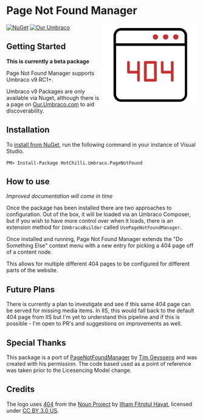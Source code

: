 # Page Not Found Manager

<img src="docs/img/logo.png?raw=true" alt="Page not found" width="250" align="right" />

[![NuGet](https://img.shields.io/nuget/v/HotChilli.Umbraco.PageNotFound.svg)](https://www.nuget.org/packages/HotChilli.Umbraco.PageNotFound/)
[![Our Umbraco](https://img.shields.io/badge/our-umbraco-orange.svg)](https://our.umbraco.com/packages/backoffice-extensions/hot-chilli-page-not-found-manager/)

## Getting Started

**This is currently a beta package**

Page Not Found Manager supports Umbraco v9 RC1+.

Umbraco v9 Packages are only available via Nuget, although there is a page on [Our.Umbraco.com](https://our.umbraco.com/packages/backoffice-extensions/hot-chilli-page-not-found-manager/) to aid discoverability.

## Installation

To [install from NuGet](https://www.nuget.org/packages/HotChilli.Umbraco.PageNotFound/), run the following command in your instance of Visual Studio.

    PM> Install-Package HotChilli.Umbraco.PageNotFound

## How to use

*Improved documentation will come in time*

Once the package has been installed there are two approaches to configuration. Out of the box, it will be loaded via an Umbraco Composer, but if you wish to have more control over when it loads, there is an extension method for `IUmbracoBuilder` called `UsePageNotFoundManager`.

Once installed and running, Page Not Found Manager extends the "Do Something Else" context menu with a new entry for picking a 404 page off of a content node.

This allows for multiple different 404 pages to be configured for different parts of the website.

## Future Plans

There is currently a plan to investigate and see if this same 404 page can be served for missing media items. In IIS, this would fall back to the default 404 page from IIS but I'm yet to understand this pipeline and if this is possible - I'm open to PR's and suggestions on improvements as well.

## Special Thanks

This package is a port of [PageNotFoundManager](https://github.com/TimGeyssens/UmbracoPageNotFoundManager) by [Tim Geyssens](https://twitter.com/timgeyssens) and was created with his permission. The code based used as a point of reference was taken prior to the Licesencing Model change.

## Credits

The logo uses [404](https://thenounproject.com/term/404/3283006 ) from the [Noun Project](https://thenounproject.com) by [Ilham Fitrotul Hayat](https://thenounproject.com/fhilham), licensed under [CC BY 3.0 US](https://creativecommons.org/licenses/by/3.0/us/).
